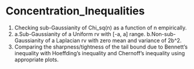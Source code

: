 # Concentration_Inequalities
1. Checking sub-Gaussianity of Chi_sq(n) as a function of n empirically.
2.  a.Sub-Gaussianity of a Uniform rv with [-a, a] range.
    b.Non-sub-Gaussianity of a Laplacian rv with zero mean and variance of 2b^2.   
3. Comparing the sharpness/tightness of the tail bound due to Bennett’s inequality with Hoeffding’s inequality and Chernoff’s inequality using appropriate plots.
